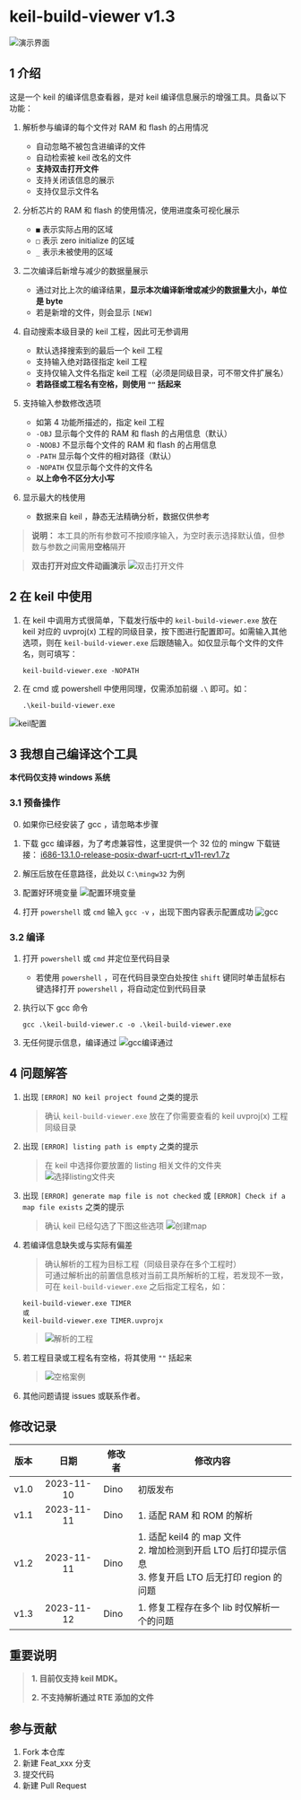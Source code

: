 # keil-build-viewer v1.3

![演示界面](images/main.png)

## 1 介绍
这是一个 keil 的编译信息查看器，是对 keil 编译信息展示的增强工具。具备以下功能：
1.  解析参与编译的每个文件对 RAM 和 flash 的占用情况
    - 自动忽略不被包含进编译的文件
    - 自动检索被 keil 改名的文件
    - **支持双击打开文件**
    - 支持关闭该信息的展示
    - 支持仅显示文件名

2.  分析芯片的 RAM 和 flash 的使用情况，使用进度条可视化展示
    - `■` 表示实际占用的区域
    - `□` 表示 zero initialize 的区域
    - `_` 表示未被使用的区域

3.  二次编译后新增与减少的数据量展示
    - 通过对比上次的编译结果，**显示本次编译新增或减少的数据量大小，单位是 byte**
    - 若是新增的文件，则会显示 `[NEW]`

4.  自动搜索本级目录的 keil 工程，因此可无参调用
    - 默认选择搜索到的最后一个 keil 工程
    - 支持输入绝对路径指定 keil 工程
    - 支持仅输入文件名指定 keil 工程（必须是同级目录，可不带文件扩展名）
    - **若路径或工程名有空格，则使用 `""` 括起来**

5.  支持输入参数修改选项
    - 如第 4 功能所描述的，指定 keil 工程
    - `-OBJ`     显示每个文件的 RAM 和 flash 的占用信息（默认）
    - `-NOOBJ`   不显示每个文件的 RAM 和 flash 的占用信息
    - `-PATH`    显示每个文件的相对路径（默认）
    - `-NOPATH`  仅显示每个文件的文件名
    - **以上命令不区分大小写**

6.  显示最大的栈使用
    - 数据来自 keil ，静态无法精确分析，数据仅供参考

> **说明：** 本工具的所有参数可不按顺序输入，为空时表示选择默认值，但参数与参数之间需用**空格**隔开

> **双击打开对应文件动画演示**
![双击打开文件](images/open_file.gif)

## 2 在 keil 中使用
1.  在 keil 中调用方式很简单，下载发行版中的 `keil-build-viewer.exe` 放在 keil 对应的 uvproj(x) 工程的同级目录，按下图进行配置即可。如需输入其他选项，则在 `keil-build-viewer.exe` 后跟随输入。如仅显示每个文件的文件名，则可填写：<br>
    ```
    keil-build-viewer.exe -NOPATH
    ```

2.  在 cmd 或 powershell 中使用同理，仅需添加前缀 `.\` 即可。如：<br>
    ```
    .\keil-build-viewer.exe
    ```
![keil配置](images/user_command.png)


## 3 我想自己编译这个工具
**本代码仅支持 windows 系统**
### 3.1 预备操作
0.  如果你已经安装了 gcc ，请忽略本步骤
1.  下载 gcc 编译器，为了考虑兼容性，这里提供一个 32 位的 mingw 下载链接： [i686-13.1.0-release-posix-dwarf-ucrt-rt_v11-rev1.7z](https://github.com/niXman/mingw-builds-binaries/releases/download/13.1.0-rt_v11-rev1/i686-13.1.0-release-posix-dwarf-ucrt-rt_v11-rev1.7z)
2.  解压后放在任意路径，此处以 `C:\mingw32` 为例
3.  配置好环境变量
    ![配置环境变量](images/path_config.png)

4.  打开 `powershell` 或 `cmd` 输入 `gcc -v` ，出现下图内容表示配置成功
    ![gcc](images/gcc.png)

### 3.2 编译
1.  打开 `powershell` 或 `cmd` 并定位至代码目录
    - 若使用 `powershell` ，可在代码目录空白处按住 `shift` 键同时单击鼠标右键选择打开 `powershell` ，将自动定位到代码目录

2.  执行以下 gcc 命令
    ```
    gcc .\keil-build-viewer.c -o .\keil-build-viewer.exe
    ```
3.  无任何提示信息，编译通过
    ![gcc编译通过](images/gcc_compile.png)


## 4 问题解答
1.  出现 `[ERROR] NO keil project found` 之类的提示
    > 确认 `keil-build-viewer.exe` 放在了你需要查看的 keil uvproj(x) 工程同级目录

2.  出现 `[ERROR] listing path is empty` 之类的提示
    > 在 keil 中选择你要放置的 listing 相关文件的文件夹
    ![选择listing文件夹](images/select_listing_folder.png)

3.  出现 `[ERROR] generate map file is not checked` 或 `[ERROR] Check if a map file exists` 之类的提示
    > 确认 keil 已经勾选了下图这些选项
    ![创建map](images/create_map.png)

4.  若编译信息缺失或与实际有偏差
    > 确认解析的工程为目标工程（同级目录存在多个工程时）<br>
    > 可通过解析出的前置信息核对当前工具所解析的工程，若发现不一致，可在 `keil-build-viewer.exe` 之后指定工程名，如：
    ```
    keil-build-viewer.exe TIMER
    或
    keil-build-viewer.exe TIMER.uvprojx
    ```
    > ![解析的工程](images/keil_project_name.png)

5.  若工程目录或工程名有空格，将其使用 `""` 括起来
    > ![空格案例](images/space_example.png)

6.  其他问题请提 issues 或联系作者。


## 修改记录
| 版本 |     日期    |修改者        |修改内容                                  |
|:----:|:----------:|--------------|-----------------------------------------|
| v1.0 | 2023-11-10 | Dino         | 初版发布                                 |
| v1.1 | 2023-11-11 | Dino         | 1. 适配 RAM 和 ROM 的解析                |
| v1.2 | 2023-11-11 | Dino         | 1. 适配 keil4 的 map 文件<br>2. 增加检测到开启 LTO 后打印提示信息<br>3. 修复开启 LTO 后无打印 region 的问题  |
| v1.3 | 2023-11-12 | Dino         | 1. 修复工程存在多个 lib 时仅解析一个的问题 |


## 重要说明
> **1. 目前仅支持 keil MDK。**
>
> **2. 不支持解析通过 RTE 添加的文件**


## 参与贡献

1.  Fork 本仓库
2.  新建 Feat_xxx 分支
3.  提交代码
4.  新建 Pull Request


